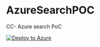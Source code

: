 # AzureSearchPOC
CC- Azure search PoC

[![Deploy to Azure](http://azuredeploy.net/deploybutton.png)](https://azuredeploy.net/)
